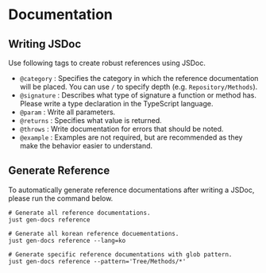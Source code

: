 # Documentation

## Writing JSDoc

Use following tags to create robust references using JSDoc.

- `@category` : Specifies the category in which the reference documentation will be placed. You can use `/` to specify depth (e.g. `Repository/Methods`).
- `@signature` : Describes what type of signature a function or method has. Please write a type declaration in the TypeScript language.
- `@param` : Write all parameters.
- `@returns` : Specifies what value is returned.
- `@throws` : Write documentation for errors that should be noted.
- `@example` : Examples are not required, but are recommended as they make the behavior easier to understand.

## Generate Reference

To automatically generate reference documentations after writing a JSDoc, please run the command below.

```shell
# Generate all reference documentations.
just gen-docs reference

# Generate all korean reference docuementations.
just gen-docs reference --lang=ko

# Generate specific reference documentations with glob pattern.
just gen-docs reference --pattern='Tree/Methods/*'
```
